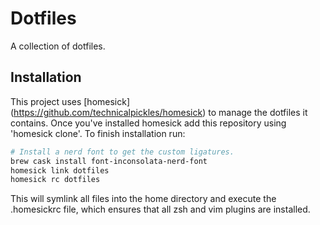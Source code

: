 # Dotfiles

A collection of dotfiles.

## Installation

This project uses [homesick] (https://github.com/technicalpickles/homesick) to manage the dotfiles it contains. Once you've installed homesick add this repository using 'homesick clone'. To finish installation run:
```zsh
# Install a nerd font to get the custom ligatures.
brew cask install font-inconsolata-nerd-font
homesick link dotfiles
homesick rc dotfiles
```

This will symlink all files into the home directory and execute the .homesickrc file, which ensures that all zsh and vim plugins are installed.
